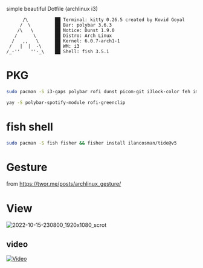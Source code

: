 simple beautiful Dotfile (archlinux i3)

          /\         ​ ██ Terminal: kitty 0.26.5 created by Kovid Goyal
         /  \        ​ ██ Bar: polybar 3.6.3
        /\   \       ​ ██ Notice: Dunst 1.9.0
       /      \      ​ ██ Distro: Arch Linux
      /   ,,   \     ​ ██ Kernel: 6.0.7-arch1-1
     /   |  |  -\    ​ ██ WM: i3
    /_-''    ''-_\   ​ ██ Shell: fish 3.5.1

# PKG
```bash
sudo pacman -S i3-gaps polybar rofi dunst picom-git i3lock-color feh imagemagick nerd-fonts-complete ttf-font-awesome spotify cava pacman-contrib jq acpilight pulseaudio scrot paru

yay -S polybar-spotify-module rofi-greenclip

```

# fish shell
```bash
sudo pacman -S fish fisher && fisher install ilancosman/tide@v5
```

# Gesture

from https://twor.me/posts/archlinux_gesture/

# View

![2022-10-15-230800_1920x1080_scrot](https://user-images.githubusercontent.com/18731946/195996817-500f5419-d272-40ee-9bbd-19a4b707ee86.png)
## video

[![Video](https://i2.hdslb.com/bfs/archive/e19e79aa6e66b827c20766aa53f3b20efe97f035.png)](https://www.bilibili.com/video/BV1Fm4y1w7aD)
